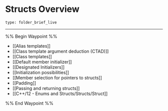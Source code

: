# Structs Overview
 
```ccard
type: folder_brief_live
```
 
---

%% Begin Waypoint %%
- [[Alias templates]]
- [[Class template argument deduction (CTAD)]]
- [[Class templates]]
- [[Default member initializer]]
- [[Designated Initializers]]
- [[Initialization possibilities]]
- [[Member selection for pointers to structs]]
- [[Padding]]
- [[Passing and returning structs]]
- [[C++/12 - Enums and Structs/Structs/Struct]]

%% End Waypoint %%